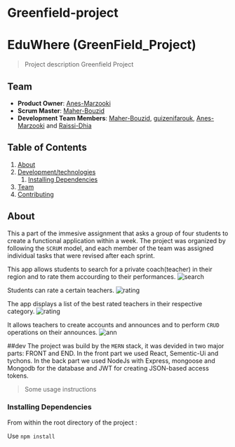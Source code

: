 # Greenfield-project
# EduWhere (GreenField_Project)

>Project description
Greenfield Project
## Team

  - __Product Owner__: [Anes-Marzooki](https://github.com/Anes-Marzooki)
  - __Scrum Master__: [Maher-Bouzid](https://github.com/Maher-Bouzid)
  - __Development Team Members__: [Maher-Bouzid](https://github.com/Maher-Bouzid), [guizenifarouk](https://github.com/guizenifarouk), [Anes-Marzooki](https://github.com/Anes-Marzooki) and [Raissi-Dhia](https://github.com/Raissi-Dhia)

## Table of Contents

1. [About](#About)
1. [Development/technologies](#dev)
    1. [Installing Dependencies](#installing)
1. [Team](#team)
1. [Contributing](#contributing)

## About
This a part of the immesive assignment that asks a group of four students to create a functional application within a week.
The project was organized by following the `SCRUM` model, and each member of the team was assigned individual tasks that were revised after each sprint.

This app allows students to search for a private coach(teacher) in their region and to rate them accourding to their performances.
![search](https://user-images.githubusercontent.com/56113177/72278068-815fe980-3633-11ea-9880-da38f2ce7d60.gif)

Students can rate a certain teachers.
![rating](https://user-images.githubusercontent.com/56113177/72278610-a99c1800-3634-11ea-87ae-75aa8e2dd2d7.gif)

The app displays a list of the best rated teachers in their respective category.
![rating](https://user-images.githubusercontent.com/56113177/72278232-d996eb80-3633-11ea-9d2d-5dd7610224ff.gif)

It allows teachers to create accounts and announces and to perform `CRUD` operations on their announces.
![ann](https://user-images.githubusercontent.com/56113177/72278732-f122a400-3634-11ea-9b5f-3f5e327830a1.gif)

##dev
The project was build by the `MERN` stack, it was devided in two major parts: FRONT and END.
In the front part we used React, Sementic-Ui and tychons.
In the back part we used NodeJs with Express, mongoose and Mongodb for the database and JWT for creating JSON-based access tokens.

> Some usage instructions
### Installing Dependencies

From within the root directory of the project :

Use `npm install`
